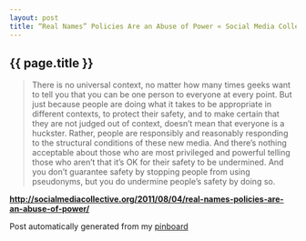 ```yaml
---
layout: post
title: “Real Names” Policies Are an Abuse of Power « Social Media Collective
---
```


## {{ page.title }}

> There is no universal context, no matter how many times geeks want to tell you that you can be one person to everyone at every point. But just because people are doing what it takes to be appropriate in different contexts, to protect their safety, and to make certain that they are not judged out of context, doesn’t mean that everyone is a huckster. Rather, people are responsibly and reasonably responding to the structural conditions of these new media. And there’s nothing acceptable about those who are most privileged and powerful telling those who aren’t that it’s OK for their safety to be undermined. And you don’t guarantee safety by stopping people from using pseudonyms, but you do undermine people’s safety by doing so.  

<strong><a href='http://socialmediacollective.org/2011/08/04/real-names-policies-are-an-abuse-of-power/'>http://socialmediacollective.org/2011/08/04/real-names-policies-are-an-abuse-of-power/</a></strong>

Post automatically generated from my <a href="http://pinboard.in/u:ndfine">pinboard</a>

